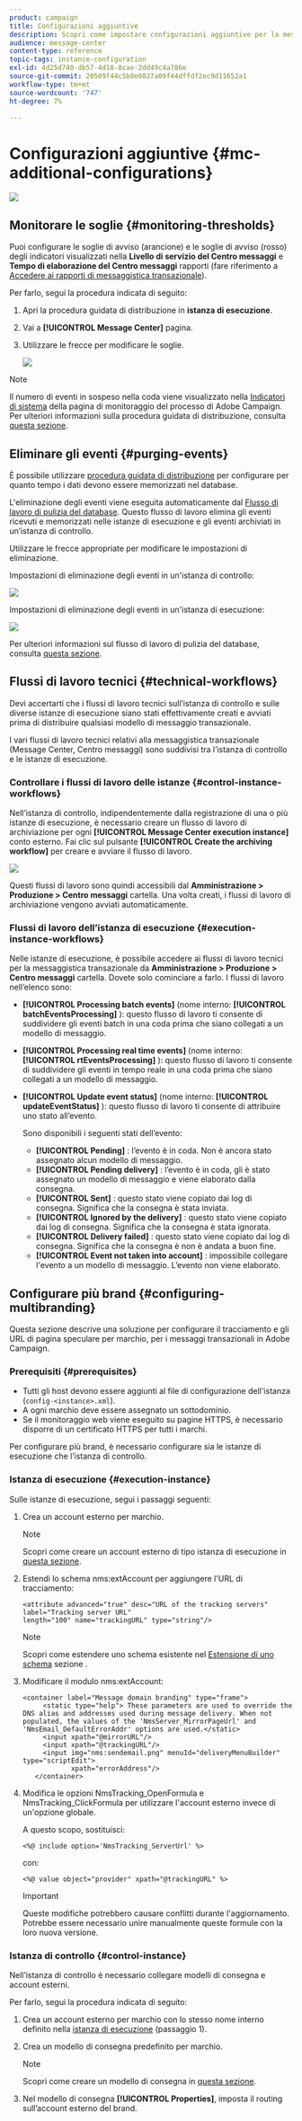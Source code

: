 ```yaml
---
product: campaign
title: Configurazioni aggiuntive
description: Scopri come impostare configurazioni aggiuntive per la messaggistica transazionale in Adobe Campaign Classic.
audience: message-center
content-type: reference
topic-tags: instance-configuration
exl-id: 4d25d740-db57-4d18-8cae-2dd49c4a786e
source-git-commit: 20509f44c5b8e0827a09f44dffdf2ec9d11652a1
workflow-type: tm+mt
source-wordcount: '747'
ht-degree: 7%

---
```


# Configurazioni aggiuntive {#mc-additional-configurations}

![](../../assets/v7-only.svg)

## Monitorare le soglie {#monitoring-thresholds}

Puoi configurare le soglie di avviso (arancione) e le soglie di avviso (rosso) degli indicatori visualizzati nella **Livello di servizio del Centro messaggi** e **Tempo di elaborazione del Centro messaggi** rapporti (fare riferimento a [Accedere ai rapporti di messaggistica transazionale](../../message-center/using/about-transactional-messaging-reports.md)).

Per farlo, segui la procedura indicata di seguito:

1. Apri la procedura guidata di distribuzione in **istanza di esecuzione**.

1. Vai a **[!UICONTROL Message Center]** pagina.

1. Utilizzare le frecce per modificare le soglie.

   ![](assets/messagecenter_monitor_events_001.png)

>[!NOTE]
>
>Il numero di eventi in sospeso nella coda viene visualizzato nella [Indicatori di sistema](../../production/using/monitoring-processes.md#system-indicators) della pagina di monitoraggio del processo di Adobe Campaign. Per ulteriori informazioni sulla procedura guidata di distribuzione, consulta [questa sezione](../../installation/using/deploying-an-instance.md#deployment-wizard).

## Eliminare gli eventi {#purging-events}

È possibile utilizzare [procedura guidata di distribuzione](../../production/using/database-cleanup-workflow.md#deployment-wizard) per configurare per quanto tempo i dati devono essere memorizzati nel database.

L&#39;eliminazione degli eventi viene eseguita automaticamente dal [Flusso di lavoro di pulizia del database](../../production/using/database-cleanup-workflow.md). Questo flusso di lavoro elimina gli eventi ricevuti e memorizzati nelle istanze di esecuzione e gli eventi archiviati in un’istanza di controllo.

Utilizzare le frecce appropriate per modificare le impostazioni di eliminazione.

Impostazioni di eliminazione degli eventi in un&#39;istanza di controllo:

![](assets/messagecenter_delete_events_001.png)

Impostazioni di eliminazione degli eventi in un&#39;istanza di esecuzione:

![](assets/messagecenter_delete_events_002.png)

Per ulteriori informazioni sul flusso di lavoro di pulizia del database, consulta [questa sezione](../../production/using/database-cleanup-workflow.md).


## Flussi di lavoro tecnici {#technical-workflows}

Devi accertarti che i flussi di lavoro tecnici sull’istanza di controllo e sulle diverse istanze di esecuzione siano stati effettivamente creati e avviati prima di distribuire qualsiasi modello di messaggio transazionale.

I vari flussi di lavoro tecnici relativi alla messaggistica transazionale (Message Center, Centro messaggi) sono suddivisi tra l’istanza di controllo e le istanze di esecuzione.

### Controllare i flussi di lavoro delle istanze {#control-instance-workflows}

Nell’istanza di controllo, indipendentemente dalla registrazione di una o più istanze di esecuzione, è necessario creare un flusso di lavoro di archiviazione per ogni **[!UICONTROL Message Center execution instance]** conto esterno. Fai clic sul pulsante **[!UICONTROL Create the archiving workflow]** per creare e avviare il flusso di lavoro.

![](assets/messagecenter_archiving_002.png)

Questi flussi di lavoro sono quindi accessibili dal **Amministrazione > Produzione > Centro messaggi** cartella. Una volta creati, i flussi di lavoro di archiviazione vengono avviati automaticamente.

<!--**Minimal architecture**

Once the control and execution modules are installed on the same instance, you must create the archiving workflow using the deployment wizard. Click the **[!UICONTROL Create the archiving workflow]** button to create and start the workflow.

![](assets/messagecenter_archiving_001.png)-->

### Flussi di lavoro dell’istanza di esecuzione {#execution-instance-workflows}

Nelle istanze di esecuzione, è possibile accedere ai flussi di lavoro tecnici per la messaggistica transazionale da **Amministrazione > Produzione > Centro messaggi** cartella. Dovete solo cominciare a farlo. I flussi di lavoro nell’elenco sono:

* **[!UICONTROL Processing batch events]** (nome interno: **[!UICONTROL batchEventsProcessing]** ): questo flusso di lavoro ti consente di suddividere gli eventi batch in una coda prima che siano collegati a un modello di messaggio.
* **[!UICONTROL Processing real time events]** (nome interno: **[!UICONTROL rtEventsProcessing]** ): questo flusso di lavoro ti consente di suddividere gli eventi in tempo reale in una coda prima che siano collegati a un modello di messaggio.
* **[!UICONTROL Update event status]** (nome interno: **[!UICONTROL updateEventStatus]** ): questo flusso di lavoro ti consente di attribuire uno stato all’evento.

   Sono disponibili i seguenti stati dell’evento:

   * **[!UICONTROL Pending]** : l’evento è in coda. Non è ancora stato assegnato alcun modello di messaggio.
   * **[!UICONTROL Pending delivery]** : l’evento è in coda, gli è stato assegnato un modello di messaggio e viene elaborato dalla consegna.
   * **[!UICONTROL Sent]** : questo stato viene copiato dai log di consegna. Significa che la consegna è stata inviata.
   * **[!UICONTROL Ignored by the delivery]** : questo stato viene copiato dai log di consegna. Significa che la consegna è stata ignorata.
   * **[!UICONTROL Delivery failed]** : questo stato viene copiato dai log di consegna. Significa che la consegna è non è andata a buon fine.
   * **[!UICONTROL Event not taken into account]** : impossibile collegare l&#39;evento a un modello di messaggio. L’evento non viene elaborato.

## Configurare più brand {#configuring-multibranding}

Questa sezione descrive una soluzione per configurare il tracciamento e gli URL di pagina speculare per marchio, per i messaggi transazionali in Adobe Campaign.

### Prerequisiti {#prerequisites}

* Tutti gli host devono essere aggiunti al file di configurazione dell&#39;istanza (`config-<instance>.xml`).
* A ogni marchio deve essere assegnato un sottodominio.
* Se il monitoraggio web viene eseguito su pagine HTTPS, è necessario disporre di un certificato HTTPS per tutti i marchi.

Per configurare più brand, è necessario configurare sia le istanze di esecuzione che l’istanza di controllo.

### Istanza di esecuzione {#execution-instance}

Sulle istanze di esecuzione, segui i passaggi seguenti:

1. Crea un account esterno per marchio.

   >[!NOTE]
   >
   >Scopri come creare un account esterno di tipo istanza di esecuzione in [questa sezione](../../message-center/using/configuring-instances.md#control-instance).

1. Estendi lo schema nms:extAccount per aggiungere l&#39;URL di tracciamento:

   ```
   <attribute advanced="true" desc="URL of the tracking servers" label="Tracking server URL"
   length="100" name="trackingURL" type="string"/>
   ```

   >[!NOTE]
   >
   >Scopri come estendere uno schema esistente nel [Estensione di uno schema](../../configuration/using/extending-a-schema.md) sezione .

1. Modificare il modulo nms:extAccount:

   ```
   <container label="Message domain branding" type="frame">
        <static type="help"> These parameters are used to override the DNS alias and addresses used during message delivery. When not populated, the values of the 'NmsServer_MirrorPageUrl' and 'NmsEmail_DefaultErrorAddr' options are used.</static>
        <input xpath="@mirrorURL"/>
        <input xpath="@trackingURL"/>
        <input img="nms:sendemail.png" menuId="deliveryMenuBuilder" type="scriptEdit">
               xpath="errorAddress"/>
      </container>
   ```

1. Modifica le opzioni NmsTracking_OpenFormula e NmsTracking_ClickFormula per utilizzare l&#39;account esterno invece di un&#39;opzione globale.

   A questo scopo, sostituisci:

   ```
   <%@ include option='NmsTracking_ServerUrl' %>
   ```

   con:

   ```
   <%@ value object="provider" xpath="@trackingURL" %>
   ```

   >[!IMPORTANT]
   >
   >Queste modifiche potrebbero causare conflitti durante l&#39;aggiornamento. Potrebbe essere necessario unire manualmente queste formule con la loro nuova versione.

### Istanza di controllo {#control-instance}

Nell’istanza di controllo è necessario collegare modelli di consegna e account esterni.

Per farlo, segui la procedura indicata di seguito:

1. Crea un account esterno per marchio con lo stesso nome interno definito nella [istanza di esecuzione](#execution-instance) (passaggio 1).

1. Crea un modello di consegna predefinito per marchio.

   >[!NOTE]
   >
   >    Scopri come creare un modello di consegna in [questa sezione](../../delivery/using/creating-a-delivery-template.md#creating-a-new-template).

1. Nel modello di consegna **[!UICONTROL Properties]**, imposta il routing sull’account esterno del brand.
